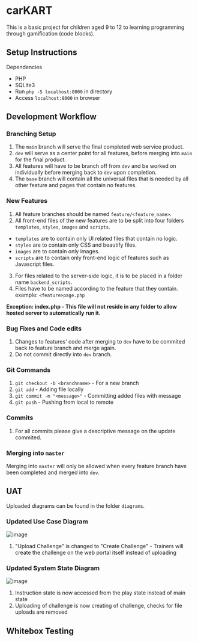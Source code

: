 # carKART
This is a basic project for children aged 9 to 12 to learning programming through gamification (code blocks).

## Setup Instructions
Dependencies
- PHP 
- SQLite3
- Run `php -S localhost:8000` in directory
- Access `localhost:8000` in browser

## Development Workflow
### Branching Setup
1. The `main` branch will serve the final completed web service product.
1. `dev` will serve as a center point for all features, before merging into `main` for the final product. 
2. All features will have to be branch off from `dev` and be worked on individually before merging back to `dev` upon completion.
3. The `base` branch will contain all the universal files that is needed by all other feature and pages that contain no features.

### New Features
1. All feature branches should be named `feature/<feature_name>`.
2. All front-end files of the new features are to be split into four folders `templates`, `styles`, `images` and `scripts`.
- `templates` are to contain only UI related files that contain no logic.
- `styles` are to contain only CSS and beautify files.
- `images` are to contain only images.
- `scripts` are to contain only front-end logic of features such as Javascript files.
3. For files related to the server-side logic, it is to be placed in a folder name `backend_scripts`.
4. Files have to be named according to the feature that they contain. example: `<feature>page.php`

**Exception: index.php - This file will not reside in any folder to allow hosted server to automatically run it.**

### Bug Fixes and Code edits
1. Changes to features' code after merging to `dev` have to be commited back to feature branch and merge again.
2. Do not commit directly into `dev` branch. 

### Git Commands
1. `git checkout -b <branchname>` - For a new branch
2. `git add` - Adding file locally
3. `git commit -m "<message>"` - Committing added files with message
4. `git push` - Pushing from local to remote

### Commits
1. For all commits please give a descriptive message on the update commited. 

### Merging into `master`
Merging into `master` will only be allowed when every feature branch have been completed and merged into `dev`.
    

## UAT 
Uploaded diagrams can be found in the folder `diagrams`.

### Updated Use Case Diagram
![image](https://user-images.githubusercontent.com/33278298/144850152-65fa0c84-d429-4bb8-82f5-0f95d3ccfc8d.png)
1. "Upload Challenge" is changed to "Create Challenge" - Trainers will create the challenge on the web portal itself instead of uploading

### Updated System State Diagram
![image](https://user-images.githubusercontent.com/33278298/144851843-45413492-d46c-48fd-8a12-e510f68ab4d2.png)
1. Instruction state is now accessed from the play state instead of main state
2. Uploading of challenge is now creating of challenge, checks for file uploads are removed 



## Whitebox Testing
